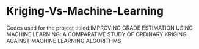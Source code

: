 # Kriging-Vs-Machine-Learning
Codes used for the project titiled:IMPROVING GRADE ESTIMATION USING MACHINE LEARNING: A COMPARATIVE STUDY OF ORDINARY KRIGING AGAINST MACHINE LEARNING ALGORITHMS
